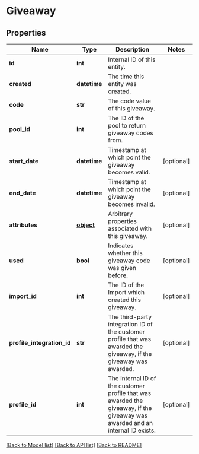 # Giveaway

## Properties
Name | Type | Description | Notes
------------ | ------------- | ------------- | -------------
**id** | **int** | Internal ID of this entity. | 
**created** | **datetime** | The time this entity was created. | 
**code** | **str** | The code value of this giveaway. | 
**pool_id** | **int** | The ID of the pool to return giveaway codes from. | 
**start_date** | **datetime** | Timestamp at which point the giveaway becomes valid. | [optional] 
**end_date** | **datetime** | Timestamp at which point the giveaway becomes invalid. | [optional] 
**attributes** | [**object**](.md) | Arbitrary properties associated with this giveaway. | [optional] 
**used** | **bool** | Indicates whether this giveaway code was given before. | [optional] 
**import_id** | **int** | The ID of the Import which created this giveaway. | [optional] 
**profile_integration_id** | **str** | The third-party integration ID of the customer profile that was awarded the giveaway, if the giveaway was awarded. | [optional] 
**profile_id** | **int** | The internal ID of the customer profile that was awarded the giveaway, if the giveaway was awarded and an internal ID exists. | [optional] 

[[Back to Model list]](../README.md#documentation-for-models) [[Back to API list]](../README.md#documentation-for-api-endpoints) [[Back to README]](../README.md)


